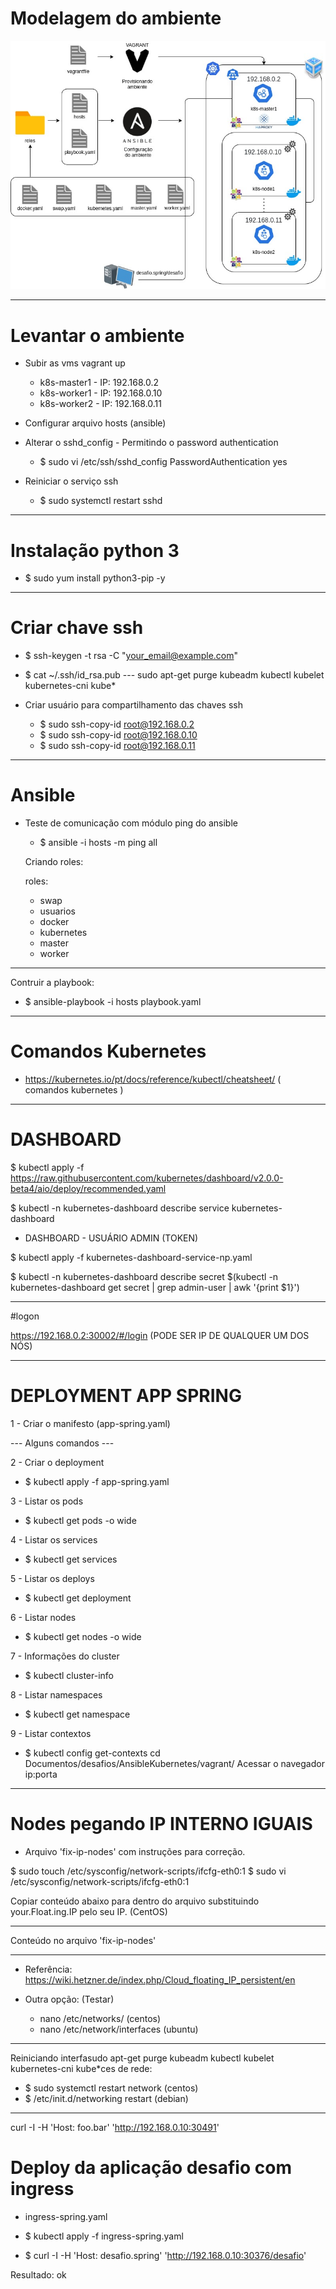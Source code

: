 # Modelagem do ambiente 

![](/imagem/kubernetes.jpeg)

----

# Levantar o ambiente

- Subir as vms
  vagrant up

  - k8s-master1 - IP: 192.168.0.2
  - k8s-worker1 - IP: 192.168.0.10
  - k8s-worker2 - IP: 192.168.0.11
  
- Configurar arquivo hosts (ansible) 

- Alterar o sshd_config - Permitindo o password authentication

  - $ sudo vi /etc/ssh/sshd_config
    PasswordAuthentication yes

- Reiniciar o serviço ssh

  - $ sudo systemctl restart sshd
---

# Instalação python 3
  - $ sudo yum install python3-pip -y
---

# Criar chave ssh

  - $ ssh-keygen -t rsa -C "your_email@example.com"
  - $ cat ~/.ssh/id_rsa.pub 
  --- sudo apt-get purge kubeadm kubectl kubelet kubernetes-cni kube*
  
- Criar usuário para compartilhamento das chaves ssh

  - $  sudo ssh-copy-id root@192.168.0.2
  - $  sudo ssh-copy-id root@192.168.0.10
  - $  sudo ssh-copy-id root@192.168.0.11
---

# Ansible  

- Teste de comunicação com módulo ping do ansible
  - $ ansible -i hosts -m ping all

   Criando roles:
  
  roles:
    - swap
    - usuarios
    - docker
    - kubernetes
    - master
    - worker

---

Contruir a playbook:

- $ ansible-playbook -i hosts playbook.yaml
  
---

# Comandos Kubernetes    

- https://kubernetes.io/pt/docs/reference/kubectl/cheatsheet/   ( comandos kubernetes )

---

# DASHBOARD

$ kubectl apply -f https://raw.githubusercontent.com/kubernetes/dashboard/v2.0.0-beta4/aio/deploy/recommended.yaml

$ kubectl -n kubernetes-dashboard describe service kubernetes-dashboard


- DASHBOARD - USUÁRIO ADMIN (TOKEN)

$ kubectl apply -f kubernetes-dashboard-service-np.yaml 

$ kubectl -n kubernetes-dashboard describe secret $(kubectl -n kubernetes-dashboard get secret | grep admin-user | awk '{print $1}')

--- 

#logon

https://192.168.0.2:30002/#/login (PODE SER IP DE QUALQUER UM DOS NÓS)

---

# DEPLOYMENT APP SPRING

1 - Criar o manifesto (app-spring.yaml)

--- Alguns comandos ---

2 - Criar o deployment 
  - $ kubectl apply -f app-spring.yaml  

3 - Listar os pods        
  - $ kubectl get pods -o wide

4 - Listar os services
  - $ kubectl get services

5 - Listar os deploys
  - $ kubectl get deployment

6 - Listar nodes
  - $ kubectl get nodes -o wide

7 - Informações do cluster
  - $ kubectl cluster-info

8 - Listar namespaces
  - $ kubectl get namespace

9 - Listar contextos
  - $ kubectl config get-contexts
cd Documentos/desafios/AnsibleKubernetes/vagrant/
Acessar o navegador ip:porta

---

# Nodes pegando IP INTERNO IGUAIS

- Arquivo 'fix-ip-nodes' com instruções para correção.

$ sudo touch /etc/sysconfig/network-scripts/ifcfg-eth0:1
$ sudo vi /etc/sysconfig/network-scripts/ifcfg-eth0:1

Copiar conteúdo abaixo para dentro do arquivo substituindo your.Float.ing.IP pelo seu IP. (CentOS)
___________________________________________________________________________

Conteúdo no arquivo 'fix-ip-nodes'
___________________________________________________________________________

- Referência: https://wiki.hetzner.de/index.php/Cloud_floating_IP_persistent/en

- Outra opção: (Testar)
  - nano /etc/networks/ (centos)
  - nano /etc/network/interfaces (ubuntu)
---

Reiniciando interfasudo apt-get purge kubeadm kubectl kubelet kubernetes-cni kube*ces de rede:

- $ sudo systemctl restart network (centos)
- $ /etc/init.d/networking restart (debian)

---
curl -I -H 'Host: foo.bar' 'http://192.168.0.10:30491'

# Deploy da aplicação desafio com ingress 

- ingress-spring.yaml

- $ kubectl apply -f ingress-spring.yaml

- $ curl -I -H 'Host: desafio.spring' 'http://192.168.0.10:30376/desafio'

Resultado: ok


